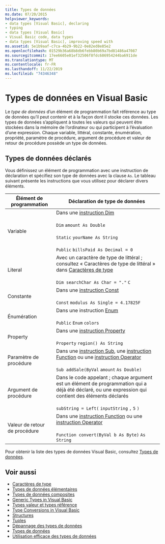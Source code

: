 ```yaml
---
title: Types de données
ms.date: 07/20/2015
helpviewer_keywords:
- data types [Visual Basic], declaring
- typing
- data types [Visual Basic]
- Visual Basic code, data types
- data types [Visual Basic], improving speed with
ms.assetid: 5e1b9aaf-c7ca-4b29-9b22-0e82ed8e85e2
ms.openlocfilehash: 01529b36a68b8db6febb80b69a7bd81486a47087
ms.sourcegitcommit: 17ee6605e01ef32506f8fdc686954244ba6911de
ms.translationtype: MT
ms.contentlocale: fr-FR
ms.lasthandoff: 11/22/2019
ms.locfileid: "74346348"
---
```

# <a name="data-types-in-visual-basic"></a>Types de données en Visual Basic
Le *type de données* d’un élément de programmation fait référence au type de données qu’il peut contenir et à la façon dont il stocke ces données. Les types de données s’appliquent à toutes les valeurs qui peuvent être stockées dans la mémoire de l’ordinateur ou qui participent à l’évaluation d’une expression. Chaque variable, littéral, constante, énumération, propriété, paramètre de procédure, argument de procédure et valeur de retour de procédure possède un type de données.  
  
## <a name="declared-data-types"></a>Types de données déclarés  
 Vous définissez un élément de programmation avec une instruction de déclaration et spécifiez son type de données avec la clause `As`. Le tableau suivant présente les instructions que vous utilisez pour déclarer divers éléments.  
  
|Élément de programmation|Déclaration de type de données|  
|-------------------------|---------------------------|  
|Variable|Dans une [instruction Dim](../../../../visual-basic/language-reference/statements/dim-statement.md)<br /><br /> `Dim`   `amount As Double`<br /><br /> `Static`   `yourName As String`<br /><br /> `Public`   `billsPaid As Decimal = 0`|  
|Literal|Avec un caractère de type de littéral ; consultez « Caractères de type de littéral » dans [Caractères de type](../../../../visual-basic/programming-guide/language-features/data-types/type-characters.md)<br /><br /> `Dim searchChar As Char = "."`  `C`|  
|Constante|Dans une [instruction Const](../../../../visual-basic/language-reference/statements/const-statement.md)<br /><br /> `Const`   `modulus As Single = 4.17825F`|  
|Énumération|Dans une instruction [Enum](../../../../visual-basic/language-reference/statements/enum-statement.md)<br /><br /> `Public`   `Enum`   `colors`|  
|Property|Dans une [instruction Property](../../../../visual-basic/language-reference/statements/property-statement.md)<br /><br /> `Property`   `region() As String`|  
|Paramètre de procédure|Dans une [instruction Sub](../../../../visual-basic/language-reference/statements/sub-statement.md), une [instruction Function](../../../../visual-basic/language-reference/statements/function-statement.md) ou une [instruction Operator](../../../../visual-basic/language-reference/statements/operator-statement.md)<br /><br /> `Sub addSale(ByVal`   `amount`   `As Double)`|  
|Argument de procédure|Dans le code appelant ; chaque argument est un élément de programmation qui a déjà été déclaré, ou une expression qui contient des éléments déclarés<br /><br /> `subString = Left(`  `inputString`  `,`   `5`  `)`|  
|Valeur de retour de procédure|Dans une [instruction Function](../../../../visual-basic/language-reference/statements/function-statement.md) ou une [instruction Operator](../../../../visual-basic/language-reference/statements/operator-statement.md)<br /><br /> `Function convert(ByVal b As Byte)`   `As String`|  
  
 Pour obtenir la liste des types de données Visual Basic, consultez [Types de données](../../../../visual-basic/language-reference/data-types/index.md).  
  
## <a name="see-also"></a>Voir aussi

- [Caractères de type](../../../../visual-basic/programming-guide/language-features/data-types/type-characters.md)
- [Types de données élémentaires](../../../../visual-basic/programming-guide/language-features/data-types/elementary-data-types.md)
- [Types de données composites](../../../../visual-basic/programming-guide/language-features/data-types/composite-data-types.md)
- [Generic Types in Visual Basic](../../../../visual-basic/programming-guide/language-features/data-types/generic-types.md)
- [Types valeur et types référence](../../../../visual-basic/programming-guide/language-features/data-types/value-types-and-reference-types.md)
- [Type Conversions in Visual Basic](../../../../visual-basic/programming-guide/language-features/data-types/type-conversions.md)
- [Structures](../../../../visual-basic/programming-guide/language-features/data-types/structures.md)
- [Tuples](tuples.md)
- [Dépannage des types de données](../../../../visual-basic/programming-guide/language-features/data-types/troubleshooting-data-types.md)
- [Types de données](../../../../visual-basic/language-reference/data-types/index.md)
- [Utilisation efficace des types de données](../../../../visual-basic/programming-guide/language-features/data-types/efficient-use-of-data-types.md)
